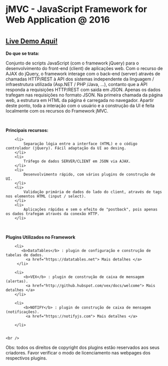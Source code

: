<h1>jMVC - JavaScript Framework for Web Application
@ 2016 <h1>

<h2> <a href = "http://jmvc.dwsti.com"> Live Demo Aqui! </a></h2>

<b> Do que se trata: </b> <br />
<p>
Conjunto de scripts JavaScript (com o framework jQuery) para o desenvolvimento do front-end (client) de aplicações web.
Com o recurso de AJAX do jQuery, o framework interage com o back-end (server) através de chamadas HTTP/REST
à API dos sistemas independente da linguagem / infraestrutura utilizada (Asp.NET / PHP /Java, ...), contanto que a API responda a requisições HTTP/REST com saida em JSON. 
Apenas os dados trafegam nas requisições no formato JSON. Na primeira chamada da página web, a estrutura em HTML da página é carregada no navegador. Apartir deste ponto, toda a interação com o usuário e a construção da UI é feita localmente com os recursos do Framework jMVC.
</p>

<br /> 

<b> Principais recursos: </b> <br />
      
		<li>
			Separação lógia entre a interface (HTML) e o código controlador (jQuery). Fácil adaptação da UI ao desing. 
		</li>
		<li>
			Tráfego de dados SERVER/CLIENT em JSON via AJAX.
		</li>
		<li>
			Desenvolvimento rápido, com vários plugins de construção de UI.
		</li>
		<li>
			Validação primária de dados do lado do client, através de tags nos elementos HTML (input / select). 
		</li>
		<li>
			Aplicações rápidas e sem o efeito de "postback", pois apenas os dados trafegam através da conexão HTTP. 
		</li>
      
  <br />
    
<b>Plugins Utilizados no Framework  </b>
   <br />    
           
		<li>
		   <b>DataTables</b> : plugin de configuração e construção de tabelas de dados.
			 <a href="https://datatables.net"> Mais detalhes </a>
		 </li>

		<li>
			<b>VEX</b> : plugin de construção de caixa de mensagem (alertas).
			 <a href="http://github.hubspot.com/vex/docs/welcome"> Mais detalhes </a>
		</li>

		<li>
			<b>NOTIFY</b> : plugin de construção de caixa de mensagem (notificações).
			 <a href="https://notifyjs.com"> Mais detalhes </a>
													
		</li>
                          
        
    <br />
	
Obs: todos os direitos de copyright dos plugins estão reservados aos seus criadores. Favor verificar o modo de licenciamento nas webpages dos respectivos plugins.

